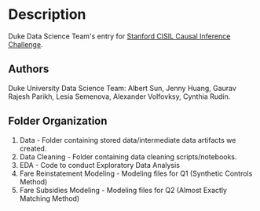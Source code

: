 # Description

Duke Data Science Team's entry for [Stanford CISIL Causal Inference Challenge](https://casbs.stanford.edu/causal-inference-social-impact-lab-s-data-challenge).

## Authors
Duke University Data Science Team: Albert Sun, Jenny Huang, Gaurav Rajesh Parikh, Lesia Semenova, Alexander Volfovksy, Cynthia Rudin. 

## Folder Organization 
1. Data - Folder containing stored data/intermediate data artifacts we created.
3. Data Cleaning - Folder containing data cleaning scripts/notebooks.
4. EDA - Code to conduct Exploratory Data Analysis
5. Fare Reinstatement Modeling - Modeling files for Q1 (Synthetic Controls Method)
6. Fare Subsidies Modeling - Modeling files for Q2 (Almost Exactly Matching Method)

